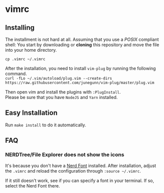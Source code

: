 # vimrc

## Installing  
The installment is not hard at all.
Assuming that you use a *POSIX* compliant shell:
You start by downloading or **cloning** this repository and move the file into your home directory.

`cp .vimrc ~/.vimrc`

After the installation, you need to install `vim-plug` by running the following command.  
`curl -fLo ~/.vim/autoload/plug.vim --create-dirs https://raw.githubusercontent.com/junegunn/vim-plug/master/plug.vim`  

Then open vim and install the plugins with `:PlugInstall`.  
Please be sure that you have `NodeJS` and `Yarn` installed.

## Easy Installation
Run `make install` to do it automatically.


## FAQ

### NERDTree/File Explorer does not show the icons
It's because you don't have a [Nerd Font](https://www.nerdfonts.com/font-downloads) installed. After installation, adjust the `.vimrc` and reload the configuration through `:source ~/.vimrc`.  

If it still doesn't work, see if you can specify a font in your terminal. If so, select the Nerd Font there.
